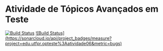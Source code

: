 # Atividade de Tópicos Avançados em Teste
[![Build Status](https://travis-ci.org/guimpo/integracaoContinuaTeste.svg?branch=master)](https://travis-ci.org/guimpo/integracaoContinuaTeste)
[![Build Status] (https://sonarcloud.io/api/project_badges/measure?project=edu.utfpr.opteste%3Aatividade06&metric=bugs)](https://sonarcloud.io/api/project_badges/measure?project=edu.utfpr.opteste%3Aatividade06&metric=bugs)
